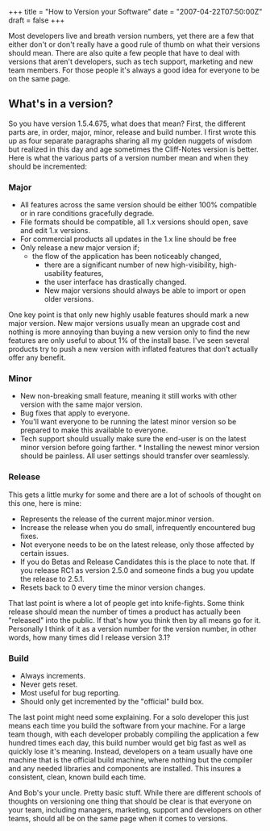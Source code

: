 +++
title = "How to Version your Software"
date = "2007-04-22T07:50:00Z"
draft = false
+++

Most developers live and breath version numbers, yet there are a few that either don't or don't really have a good rule of thumb on what their versions should mean. There are also quite a few people that have to deal with versions that aren't developers, such as tech support, marketing and new team members. For those people it's always a good idea for everyone to be on the same page.

## What's in a version?

So you have version 1.5.4.675, what does that mean? First, the different parts are, in order, major, minor, release and build number. I first wrote this up as four separate paragraphs sharing all my golden nuggets of wisdom but realized in this day and age sometimes the Cliff-Notes version is better. Here is what the various parts of a version number mean and when they should be incremented:

### Major

- All features across the same version should be either 100% compatible or in rare conditions gracefully degrade.  
- File formats should be compatible, all 1.x versions should open, save and edit 1.x versions.  
- For commercial products all updates in the 1.x line should be free  
- Only release a new major version if;
  - the flow of the application has been noticeably changed,  
    - there are a significant number of new high-visibility, high-usability features,  
    - the user interface has drastically changed.
    - New major versions should always be able to import or open older versions.

One key point is that only new highly usable features should mark a new major version. New major versions usually mean an upgrade cost and nothing is more annoying than buying a new version only to find the new features are only useful to about 1% of the install base. I've seen several products try to push a new version with inflated features that don't actually offer any benefit.

### Minor

- New non-breaking small feature, meaning it still works with other version with the same major version.  
- Bug fixes that apply to everyone.  
- You'll want everyone to be running the latest minor version so be prepared to make this available to everyone.  
- Tech support should usually make sure the end-user is on the latest minor version before going farther.  *
 Installing the newest minor version should be painless. All user settings should transfer over seamlessly.

### Release

This gets a little murky for some and there are a lot of schools of thought on this one, here is mine:

- Represents the release of the current major.minor version.  
- Increase the release when you do small, infrequently encountered bug fixes.  
- Not everyone needs to be on the latest release, only those affected by certain issues.  
- If you do Betas and Release Candidates this is the place to note that. If you release RC1 as version 2.5.0 and someone finds a bug you update the release to 2.5.1.  
- Resets back to 0 every time the minor version changes.

That last point is where a lot of people get into knife-fights. Some think release should mean the number of times a product has actually been "released" into the public. If that's how you think then by all means go for it. Personally I think of it as a version number for the version number, in other words, how many times did I release version 3.1?

### Build

- Always increments.  
- Never gets reset.  
- Most useful for bug reporting.  
- Should only get incremented by the "official" build box.

The last point might need some explaining. For a solo developer this just means each time you build the software from your machine. For a large team though, with each developer probably compiling the application a few hundred times each day, this build number would get big fast as well as quickly lose it's meaning. Instead, developers on a team usually have one machine that is the official build machine, where nothing but the compiler and any needed libraries and components are installed. This insures a consistent, clean, known build each time.

And Bob's your uncle. Pretty basic stuff. While there are different schools of thoughts on versioning one thing that should be clear is that everyone on your team, including managers, marketing, support and developers on other teams, should all be on the same page when it comes to versions.

